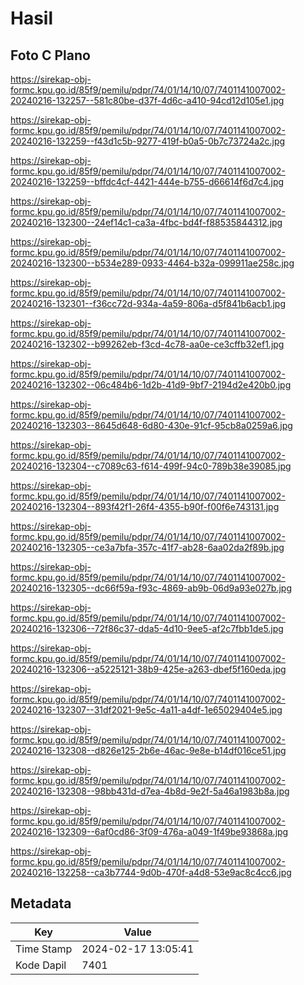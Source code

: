 # Hasil

## Foto C Plano

https://sirekap-obj-formc.kpu.go.id/85f9/pemilu/pdpr/74/01/14/10/07/7401141007002-20240216-132257--581c80be-d37f-4d6c-a410-94cd12d105e1.jpg

https://sirekap-obj-formc.kpu.go.id/85f9/pemilu/pdpr/74/01/14/10/07/7401141007002-20240216-132259--f43d1c5b-9277-419f-b0a5-0b7c73724a2c.jpg

https://sirekap-obj-formc.kpu.go.id/85f9/pemilu/pdpr/74/01/14/10/07/7401141007002-20240216-132259--bffdc4cf-4421-444e-b755-d66614f6d7c4.jpg

https://sirekap-obj-formc.kpu.go.id/85f9/pemilu/pdpr/74/01/14/10/07/7401141007002-20240216-132300--24ef14c1-ca3a-4fbc-bd4f-f88535844312.jpg

https://sirekap-obj-formc.kpu.go.id/85f9/pemilu/pdpr/74/01/14/10/07/7401141007002-20240216-132300--b534e289-0933-4464-b32a-099911ae258c.jpg

https://sirekap-obj-formc.kpu.go.id/85f9/pemilu/pdpr/74/01/14/10/07/7401141007002-20240216-132301--f36cc72d-934a-4a59-806a-d5f841b6acb1.jpg

https://sirekap-obj-formc.kpu.go.id/85f9/pemilu/pdpr/74/01/14/10/07/7401141007002-20240216-132302--b99262eb-f3cd-4c78-aa0e-ce3cffb32ef1.jpg

https://sirekap-obj-formc.kpu.go.id/85f9/pemilu/pdpr/74/01/14/10/07/7401141007002-20240216-132302--06c484b6-1d2b-41d9-9bf7-2194d2e420b0.jpg

https://sirekap-obj-formc.kpu.go.id/85f9/pemilu/pdpr/74/01/14/10/07/7401141007002-20240216-132303--8645d648-6d80-430e-91cf-95cb8a0259a6.jpg

https://sirekap-obj-formc.kpu.go.id/85f9/pemilu/pdpr/74/01/14/10/07/7401141007002-20240216-132304--c7089c63-f614-499f-94c0-789b38e39085.jpg

https://sirekap-obj-formc.kpu.go.id/85f9/pemilu/pdpr/74/01/14/10/07/7401141007002-20240216-132304--893f42f1-26f4-4355-b90f-f00f6e743131.jpg

https://sirekap-obj-formc.kpu.go.id/85f9/pemilu/pdpr/74/01/14/10/07/7401141007002-20240216-132305--ce3a7bfa-357c-41f7-ab28-6aa02da2f89b.jpg

https://sirekap-obj-formc.kpu.go.id/85f9/pemilu/pdpr/74/01/14/10/07/7401141007002-20240216-132305--dc66f59a-f93c-4869-ab9b-06d9a93e027b.jpg

https://sirekap-obj-formc.kpu.go.id/85f9/pemilu/pdpr/74/01/14/10/07/7401141007002-20240216-132306--72f86c37-dda5-4d10-9ee5-af2c7fbb1de5.jpg

https://sirekap-obj-formc.kpu.go.id/85f9/pemilu/pdpr/74/01/14/10/07/7401141007002-20240216-132306--a5225121-38b9-425e-a263-dbef5f160eda.jpg

https://sirekap-obj-formc.kpu.go.id/85f9/pemilu/pdpr/74/01/14/10/07/7401141007002-20240216-132307--31df2021-9e5c-4a11-a4df-1e65029404e5.jpg

https://sirekap-obj-formc.kpu.go.id/85f9/pemilu/pdpr/74/01/14/10/07/7401141007002-20240216-132308--d826e125-2b6e-46ac-9e8e-b14df016ce51.jpg

https://sirekap-obj-formc.kpu.go.id/85f9/pemilu/pdpr/74/01/14/10/07/7401141007002-20240216-132308--98bb431d-d7ea-4b8d-9e2f-5a46a1983b8a.jpg

https://sirekap-obj-formc.kpu.go.id/85f9/pemilu/pdpr/74/01/14/10/07/7401141007002-20240216-132309--6af0cd86-3f09-476a-a049-1f49be93868a.jpg

https://sirekap-obj-formc.kpu.go.id/85f9/pemilu/pdpr/74/01/14/10/07/7401141007002-20240216-132258--ca3b7744-9d0b-470f-a4d8-53e9ac8c4cc6.jpg


## Metadata

| Key        | Value               |
| ---------- | ------------------- |
| Time Stamp | 2024-02-17 13:05:41 |
| Kode Dapil | 7401                |



